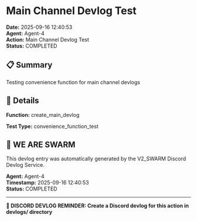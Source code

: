 # Main Channel Devlog Test

**Date:** 2025-09-16 12:40:53  
**Agent:** Agent-4  
**Action:** Main Channel Devlog Test  
**Status:** COMPLETED

## 📋 Summary

Testing convenience function for main channel devlogs

## 🎯 Details

**Function:** create_main_devlog

**Test Type:** convenience_function_test

## 🐝 WE ARE SWARM

This devlog entry was automatically generated by the V2_SWARM Discord Devlog Service.

**Agent:** Agent-4  
**Timestamp:** 2025-09-16 12:40:53  
**Status:** COMPLETED

---

**📝 DISCORD DEVLOG REMINDER: Create a Discord devlog for this action in devlogs/ directory**
